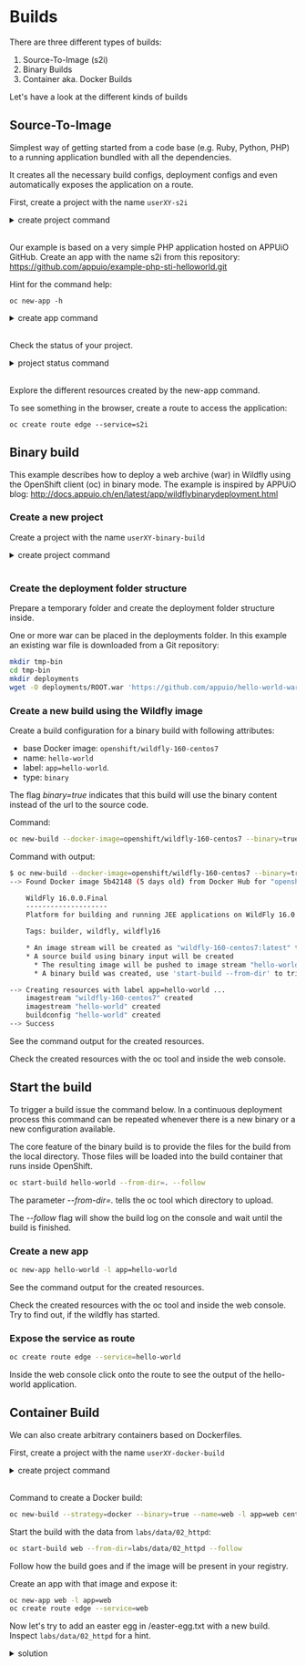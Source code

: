 # Builds

There are three different types of builds:

1. Source-To-Image (s2i)
2. Binary Builds
3. Container aka. Docker Builds

Let's have a look at the different kinds of builds

## Source-To-Image

Simplest way of getting started from a code base (e.g. Ruby, Python, PHP) to a running application bundled with all the dependencies.

It creates all the necessary build configs, deployment configs and even automatically exposes the application on a route.

First, create a project with the name `userXY-s2i`
<details><summary>create project command</summary>oc new-project userXY-s2i</details><br/>

Our example is based on a very simple PHP application hosted on APPUiO GitHub.
Create an app with the name s2i from this repository: <https://github.com/appuio/example-php-sti-helloworld.git>

Hint for the command help:

    oc new-app -h

<details><summary>create app command</summary>oc new-app https://github.com/appuio/example-php-sti-helloworld.git --name=s2i</details><br/>

Check the status of your project.
<details><summary>project status command</summary>oc status</details><br/>

Explore the different resources created by the new-app command.

To see something in the browser, create a route to access the application:

    oc create route edge --service=s2i

## Binary build

This example describes how to deploy a web archive (war) in Wildfly using the OpenShift client (oc) in binary mode.
The example is inspired by APPUiO blog: <http://docs.appuio.ch/en/latest/app/wildflybinarydeployment.html>

### Create a new project

Create a project with the name `userXY-binary-build`
<details><summary>create project command</summary>oc new-project userXY-binary-build</details><br/>

### Create the deployment folder structure

Prepare a temporary folder and create the deployment folder structure inside.

One or more war can be placed in the deployments folder. In this example an existing war file is downloaded from a Git repository:

```bash
mkdir tmp-bin
cd tmp-bin
mkdir deployments
wget -O deployments/ROOT.war 'https://github.com/appuio/hello-world-war/blob/master/repo/ch/appuio/hello-world-war/1.0.0/hello-world-war-1.0.0.war?raw=true'
```

### Create a new build using the Wildfly image

Create a build configuration for a binary build with following attributes:

* base Docker image: `openshift/wildfly-160-centos7`
* name: `hello-world`
* label: `app=hello-world`.
* type: `binary`

The flag *binary=true* indicates that this build will use the binary content instead of the url to the source code.

Command:

```bash
oc new-build --docker-image=openshift/wildfly-160-centos7 --binary=true --name=hello-world -l app=hello-world
```

Command with output:

```bash
$ oc new-build --docker-image=openshift/wildfly-160-centos7 --binary=true --name=hello-world -l app=hello-world
--> Found Docker image 5b42148 (5 days old) from Docker Hub for "openshift/wildfly-160-centos7"

    WildFly 16.0.0.Final 
    -------------------- 
    Platform for building and running JEE applications on WildFly 16.0.0.Final

    Tags: builder, wildfly, wildfly16

    * An image stream will be created as "wildfly-160-centos7:latest" that will track the source image
    * A source build using binary input will be created
      * The resulting image will be pushed to image stream "hello-world:latest"
      * A binary build was created, use 'start-build --from-dir' to trigger a new build

--> Creating resources with label app=hello-world ...
    imagestream "wildfly-160-centos7" created
    imagestream "hello-world" created
    buildconfig "hello-world" created
--> Success
```

See the command output for the created resources.

Check the created resources with the oc tool and inside the web console.

## Start the build

To trigger a build issue the command below. In a continuous deployment process this command can be repeated whenever there is a new binary or a new configuration available.

The core feature of the binary build is to provide the files for the build from the local directory.
Those files will be loaded into the build container that runs inside OpenShift.

```bash
oc start-build hello-world --from-dir=. --follow
```

The parameter _--from-dir=._ tells the oc tool which directory to upload.

The _--follow_ flag will show the build log on the console and wait until the build is finished.

### Create a new app

```bash
oc new-app hello-world -l app=hello-world
```

See the command output for the created resources.

Check the created resources with the oc tool and inside the web console.
Try to find out, if the wildfly has started.

### Expose the service as route

```bash
oc create route edge --service=hello-world
```

Inside the web console click onto the route to see the output of the hello-world application.

## Container Build

We can also create arbitrary containers based on Dockerfiles.

First, create a project with the name `userXY-docker-build`
<details><summary>create project command</summary>oc new-project userXY-docker-build</details><br/>

Command to create a Docker build:

```bash
oc new-build --strategy=docker --binary=true --name=web -l app=web centos/httpd-24-centos7
```

Start the build with the data from `labs/data/02_httpd`:

```bash
oc start-build web --from-dir=labs/data/02_httpd --follow
```

Follow how the build goes and if the image will be present in your registry.

Create an app with that image and expose it:

```bash
oc new-app web -l app=web
oc create route edge --service=web
```

Now let's try to add an easter egg in /easter-egg.txt with a new build.
Inspect `labs/data/02_httpd` for a hint.

<details>
    <summary>solution</summary>
    add a copy command to the Dockerfile to copy the file easter-egg.txt to /var/www/html/ :<br/>
    ...<br/>
    COPY ./easter-egg.txt /var/www/html/<br/>
    ...<br/>
    start a new build
</details>
